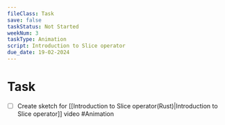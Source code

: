 ```yaml
---
fileClass: Task
save: false
taskStatus: Not Started
weekNum: 3
taskType: Animation
script: Introduction to Slice operator
due_date: 19-02-2024
---
```



# Task

- [ ] Create sketch for [[Introduction to Slice operator(Rust)|Introduction to Slice operator]] video #Animation